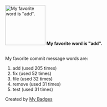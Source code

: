 <img src="https://my-badges.github.io/my-badges/favorite-word.png" alt="My favorite word is &quot;add&quot;." title="My favorite word is &quot;add&quot;." width="128">
<strong>My favorite word is &quot;add&quot;.</strong>
<br><br>

My favorite commit message words are:

1. add (used 205 times)
2. fix (used 52 times)
3. file (used 32 times)
4. remove (used 31 times)
5. test (used 31 times)


Created by <a href="https://github.com/my-badges/my-badges">My Badges</a>